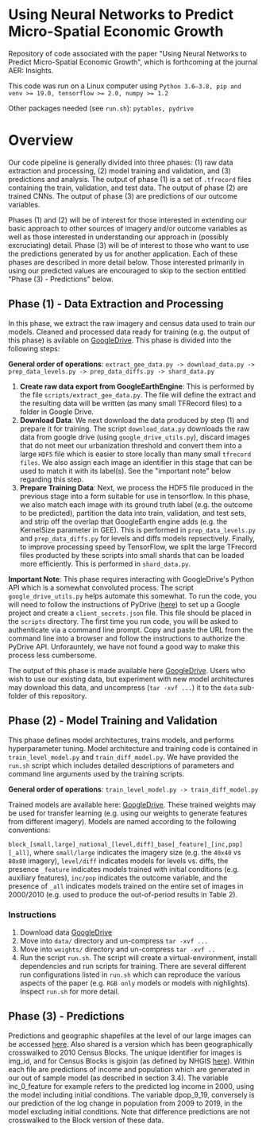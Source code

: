 # Using Neural Networks to Predict Micro-Spatial Economic Growth
Repository of code associated with the paper "Using Neural Networks to Predict Micro-Spatial Economic Growth", which is forthcoming at the journal AER: Insights.

This code was run on a Linux computer using `Python 3.6–3.8, pip and venv >= 19.0, tensorflow >= 2.0, numpy >= 1.2`

Other packages needed (see `run.sh`): `pytables, pydrive`

# Overview

Our code pipeline is generally divided into three phases: (1) raw data extraction and processing, (2) model training and validation, and (3) predictions and analysis. The output of phase (1) is a set of `.tfrecord` files containing the train, validation, and test data. The output of phase (2) are trained CNNs. The output of phase (3) are predictions of our outcome variables.

Phases (1) and (2) will be of interest for those interested in extending our basic approach to other sources of imagery and/or outcome variables as well as those interested in understanding our approach in (possibly excruciating) detail. Phase (3) will be of interest to those who want to use the predictions generated by us for another application. Each of these phases are described in more detail below. Those interested primarily in using our predicted values are encouraged to skip to the section entitled "Phase (3) - Predictions" below.

## Phase (1) - Data Extraction and Processing

In this phase, we extract the raw imagery and census data used to train our models. Cleaned and processed data ready for training (e.g. the output of this phase) is avilable on [GoogleDrive](https://drive.google.com/drive/folders/1MnyQddPAzGWjZrHXlErNDfbJv9dMhr_I?usp=sharing). This phase is divided into the following steps:

**General order of operations**: `extract_gee_data.py -> download_data.py -> prep_data_levels.py -> prep_data_diffs.py -> shard_data.py`

1. **Create raw data export from GoogleEarthEngine**: This is performed by the file `scripts/extract_gee_data.py`. The file will define the extract and the resulting data will be written (as many small TFRecord files) to a folder in Google Drive.
2. **Download Data**: We next download the data produced by step (1) and prepare it for training. The script `download_data.py` downloads the raw data from google drive (using `google_drive_utils.py`), discard images that do not meet our urbanization threshold and convert them into a large `HDF5` file which is easier to store locally than many small `tfrecord files`. We also assign each image an identifier in this stage that can be used to match it with its label(s). See the "important note" below regarding this step.
3. **Prepare Training Data**: Next, we process the HDF5 file produced in the previous stage into a form suitable for use in tensorflow. In this phase, we also match each image with its ground truth label (e.g. the outcome to be predicted), partition the data into train, validation, and test sets, and strip off the overlap that GoogleEarth engine adds (e.g. the KernelSize parameter in GEE). This is performed in `prep_data_levels.py` and `prep_data_diffs.py` for levels and diffs models repsectively. Finally, to improve processing speed by TensorFlow, we split the large TFrecord files producted by these scripts into small shards that can be loaded more efficiently. This is performed in `shard_data.py`.

**Important Note**: This phase requires interacting with GoogleDrive's Python API which is a somewhat convoluted process. The script `google_drive_utils.py` helps automate this somewhat. To run the code, you will need to follow the instructions of PyDrive ([here](https://pythonhosted.org/PyDrive/quickstart.html#authentication)) to set up a Google project and create a `client_secrets.json` file. This file should be placed in the `scripts` directory. The first time you run code, you will be asked to authenticate via a command line prompt. Copy and paste the URL from the command line into a browser and follow the instructions to authorize the PyDrive API. Unforauntely, we have not found a good way to make this process less cumbersome.

The output of this phase is made available here [GoogleDrive](https://drive.google.com/drive/folders/1MnyQddPAzGWjZrHXlErNDfbJv9dMhr_I?usp=sharing). Users who wish to use our existing data, but experiment with new model architectures may download this data, and uncompress (`tar -xvf ...`) it to the `data` sub-folder of this repository.

## Phase (2) - Model Training and Validation

This phase defines model architectures, trains models, and performs hyperparameter tuning. Model architecture and training code is contained in `train_level_model.py` and `train_diff_model.py`. We have provided the `run.sh` script which includes detailed descriptions of parameters and command line arguments used by the training scripts.

**General order of operations**: `train_level_model.py -> train_diff_model.py`

Trained models are available here: [GoogleDrive](https://drive.google.com/drive/folders/1n8znM2_A3Q6RLhVRxgU1HBW8FG_g6ndY?usp=sharing). These trained weights may be used for transfer learning (e.g. using our weights to generate features from different imagery). Models are named according to the following conventions:

`block_[small,large]_national_[level,diff]_base[_feature]_[inc,pop][_all]`, where `small/large` indicates the imagery size (e.g. the `40x40` vs `80x80` imagery), `level/diff` indicates models for levels vs. diffs, the presence `_feature` indicates models trained with initial conditions (e.g. auxiliary features), `inc/pop` indicates the outcome variable, and the presence of `_all` indicates models trained on the entire set of images in 2000/2010 (e.g. used to produce the out-of-period results in Table 2).

### Instructions
1. Download data [GoogleDrive](https://drive.google.com/drive/folders/1MnyQddPAzGWjZrHXlErNDfbJv9dMhr_I?usp=sharing) 
2. Move into `data/` directory and un-compress `tar -xvf ...`
3. Move into `weights/` directory and un-compress `tar -xvf ..`
4. Run the script `run.sh`. The script will create a virtual-environment, install dependencies and run scripts for training. There are several different run configurations listed in `run.sh` which can reproduce the various aspects of the paper (e.g. `RGB only` models or models with nighlights). Inspect `run.sh` for more detail.

## Phase (3) - Predictions

Predictions and geographic shapefiles at the level of our large images can be accessed [here](https://drive.google.com/drive/folders/1JZ_AnYVqfM1AxX5Gzfin0Lw0s_20ilB9?usp=sharing). Also shared is a version which has been geographically crosswalked to 2010 Census Blocks. The unique identifier for images is img_id, and for Census Blocks is gisjoin (as defined by NHGIS [here](https://www.nhgis.org/geographic-crosswalks)). Within each file are predictions of income and population which are generated in our out of sample model (as described in section 3.4). The variable inc_0_feature for example refers to the predicted log income in 2000, using the model including initial conditions. The variable dpop_9_19, conversely is our prediction of the log change in population from 2009 to 2019, in the model excluding initial conditions. Note that difference predictions are not crosswalked to the Block version of these data.
